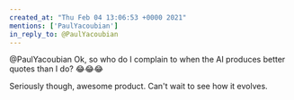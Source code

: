 ```yaml
---
created_at: "Thu Feb 04 13:06:53 +0000 2021"
mentions: ['PaulYacoubian']
in_reply_to: @PaulYacoubian
---
```


@PaulYacoubian Ok, so who do I complain to when the AI produces better quotes than I do? 😂😂😂

Seriously though, awesome product. Can't wait to see how it evolves.